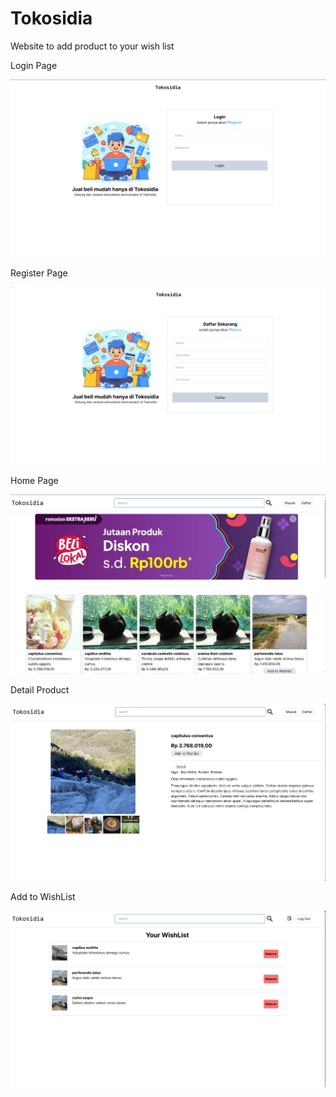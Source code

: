 # Tokosidia
Website to add product to your wish list 

Login Page

![Login](asset/Login.png)

Register Page

![Register](asset/Register.png)

Home Page

![Home Page](asset/homepage.png)

Detail Product

![Detail Product](asset/detailProduct.png)

Add to WishList

![WishList](asset/WIshList.png)
